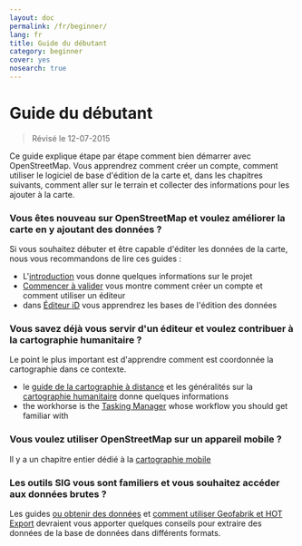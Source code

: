 ```yaml
---
layout: doc
permalink: /fr/beginner/
lang: fr
title: Guide du débutant
category: beginner
cover: yes
nosearch: true
---
```


Guide du débutant
================

> Révisé le 12-07-2015  

Ce guide explique étape par étape comment bien démarrer avec OpenStreetMap. Vous apprendrez comment créer un compte, comment utiliser le logiciel de base d'édition de la carte et, dans les chapitres suivants, comment aller sur le terrain et collecter des informations pour les ajouter à la carte. 

### Vous êtes nouveau sur OpenStreetMap et voulez améliorer la carte en y ajoutant des données ?

Si vous souhaitez débuter et être capable d'éditer les données de la carte, nous vous recommandons de lire ces guides :
- L'[introduction](/fr/beginner/introduction/) vous donne quelques informations sur le projet
- [Commencer à valider](/fr/beginner/start-osm/) vous montre comment créer un compte et comment utiliser un éditeur
- dans [Éditeur iD](/fr/beginner/id-editor/) vous apprendrez les bases de l'édition des données


### Vous savez déjà vous servir d'un éditeur et voulez contribuer à la cartographie humanitaire ?

Le point le plus important est d'apprendre comment est coordonnée la cartographie dans ce contexte.
- le [guide de la cartographie à distance](/fr/coordination/HOT-Remote-Response-Guide/) et les généralités sur la [cartographie humanitaire](/fr/coordination/humanitarian/) donne quelques informations
- the workhorse is the [Tasking Manager](/en/coordination/tm-user/) whose workflow you should get familiar with

### Vous voulez utiliser OpenStreetMap sur un appareil mobile ?

Il y a un chapitre entier dédié à la [cartographie mobile](/fr/mobile-mapping)


### Les outils SIG vous sont familiers et vous souhaitez accéder aux données brutes ?

Les guides [ou obtenir des données](/fr/osm-data/getting-data/)  et [comment utiliser Geofabrik et HOT Export](/fr/osm-data/geofabrik-and-hot-export/) devraient vous apporter quelques conseils pour extraire des données de la base de données dans différents formats.